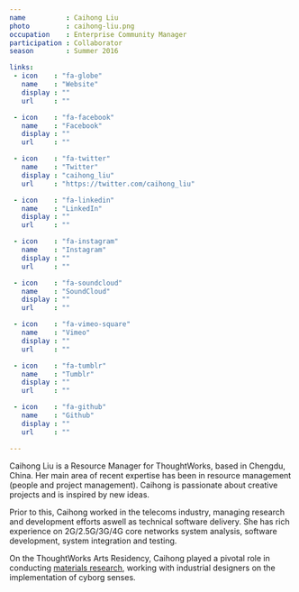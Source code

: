 ```yaml
---
name          : Caihong Liu
photo         : caihong-liu.png
occupation    : Enterprise Community Manager
participation : Collaborator
season        : Summer 2016

links:
 - icon    : "fa-globe"
   name    : "Website"
   display : ""
   url     : ""

 - icon    : "fa-facebook"
   name    : "Facebook"
   display : ""
   url     : ""

 - icon    : "fa-twitter"
   name    : "Twitter"
   display : "caihong_liu"
   url     : "https://twitter.com/caihong_liu"

 - icon    : "fa-linkedin"
   name    : "LinkedIn"
   display : ""
   url     : ""

 - icon    : "fa-instagram"
   name    : "Instagram"
   display : ""
   url     : ""

 - icon    : "fa-soundcloud"
   name    : "SoundCloud"
   display : ""
   url     : ""

 - icon    : "fa-vimeo-square"
   name    : "Vimeo"
   display : ""
   url     : ""

 - icon    : "fa-tumblr"
   name    : "Tumblr"
   display : ""
   url     : ""

 - icon    : "fa-github"
   name    : "Github"
   display : ""
   url     : ""

---
```

Caihong Liu is a Resource Manager for ThoughtWorks, based in Chengdu, China. Her main area of recent expertise has been in resource management (people and project management). Caihong is passionate about creative projects and is inspired by new ideas.

Prior to this, Caihong worked in the telecoms industry, managing research and development efforts aswell as technical software delivery. She has rich experience on 2G/2.5G/3G/4G core networks system analysis, software development, system integration and testing.

On the ThoughtWorks Arts Residency, Caihong played a pivotal role in conducting [materials research](/blog/cyborg-senses-weaving-materials/), working with industrial designers on the implementation of cyborg senses.